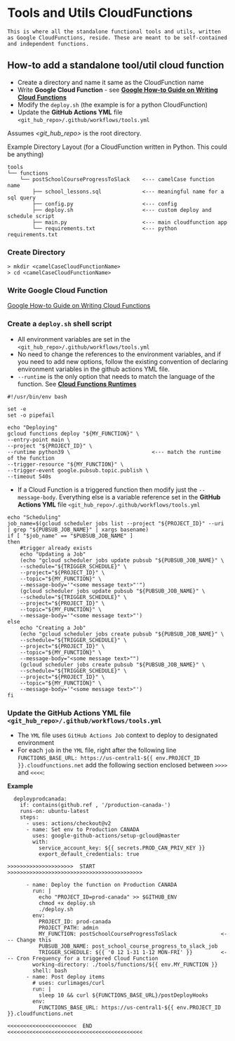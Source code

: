# Tools and Utils CloudFunctions
    This is where all the standalone functional tools and utils, written as Google CloudFunctions, reside. These are meant to be self-contained and independent functions.

## How-to add a standalone tool/util cloud function
- Create a directory and name it same as the CloudFunction name
- Write **Google Cloud Function** - see **[Google How-to Guide on Writing Cloud Functions](https://cloud.google.com/functions/docs/how-to)**
- Modify the `deploy.sh` (the example is for a python CloudFunction)
- Update the **GitHub Actions YML** file `<git_hub_repo>/.github/workflows/tools.yml`

Assumes *<git_hub_repo>* is the root directory.

Example Directory Layout 
(for a CloudFunction written in Python. This could be anything)
```
tools
└── functions
    └── postSchoolCourseProgressToSlack    <--- camelCase function name
        ├── school_lessons.sql             <--- meaningful name for a sql query
        ├── config.py                      <--- config
        ├── deploy.sh                      <--- custom deploy and schedule script
        ├── main.py                        <--- main cloudfunction app
        └── requirements.txt               <--- python requirements.txt
```



### Create Directory

    > mkdir <camelCaseCloudFunctionName>
    > cd <camelCaseCloudFunctionName>

### Write Google Cloud Function
[Google How-to Guide on Writing Cloud Functions](https://cloud.google.com/functions/docs/how-to)

### Create a `deploy.sh` shell script
- All environment variables are set in the `<git_hub_repo>/.github/workflows/tools.yml`
- No need to change the references to the environment variables, and if you need to add new options, follow the existing convention of declaring environment variables in the github actions YML file.
- `--runtime` is the only option that needs to match the language of the function. See **[Cloud Functions Runtimes](https://cloud.google.com/functions/docs/concepts/exec)**
```
#!/usr/bin/env bash

set -e
set -o pipefail

echo "Deploying"
gcloud functions deploy "${MY_FUNCTION}" \ 
--entry-point main \
--project "${PROJECT_ID}" \
--runtime python39 \                          <--- match the runtime of the function
--trigger-resource "${MY_FUNCTION}" \
--trigger-event google.pubsub.topic.publish \
--timeout 540s
```
- If a Cloud Function is a triggered function then modify just the `--message-body`. Everything else is a variable reference set in the **GitHub Actions YML** file `<git_hub_repo>/.github/workflows/tools.yml`
```
echo "Scheduling"
job_name=$(gcloud scheduler jobs list --project "${PROJECT_ID}" --uri | grep "${PUBSUB_JOB_NAME}" | xargs basename)
if [ "$job_name" == "$PUBSUB_JOB_NAME" ]
then
    #trigger already exists
    echo "Updating a Job"
    (echo "gcloud scheduler jobs update pubsub "${PUBSUB_JOB_NAME}" \
    --schedule="${TRIGGER_SCHEDULE}" \
    --project="${PROJECT_ID}" \
    --topic="${MY_FUNCTION}" \
    --message-body='"<some message text>"'")
    (gcloud scheduler jobs update pubsub "${PUBSUB_JOB_NAME}" \
    --schedule="${TRIGGER_SCHEDULE}" \
    --project="${PROJECT_ID}" \
    --topic="${MY_FUNCTION}" \
    --message-body='"<some message text>"')
else
    echo "Creating a Job"
    (echo "gcloud scheduler jobs create pubsub "${PUBSUB_JOB_NAME}" \
    --schedule="${TRIGGER_SCHEDULE}" \
    --project="${PROJECT_ID}" \
    --topic="${MY_FUNCTION}" \
    --message-body="<some message text>"")
    (gcloud scheduler jobs create pubsub "${PUBSUB_JOB_NAME}" \
    --schedule="${TRIGGER_SCHEDULE}" \
    --project="${PROJECT_ID}" \
    --topic="${MY_FUNCTION}" \
    --message-body='"<some message text>"')
fi
```
### Update the **GitHub Actions YML** file `<git_hub_repo>/.github/workflows/tools.yml`
- The `YML` file uses `GitHub Actions Job` context to deploy to designated environment
- For each `job` in the `YML` file, right after the following line `FUNCTIONS_BASE_URL: https://us-central1-${{ env.PROJECT_ID }}.cloudfunctions.net` add the following section enclosed between `>>>>` and `<<<<`:

**Example**
```
  deployprodcanada:                                    
    if: contains(github.ref , '/production-canada-')
    runs-on: ubuntu-latest
    steps:
      - uses: actions/checkout@v2
      - name: Set env to Production CANADA
        uses: google-github-actions/setup-gcloud@master
        with:
          service_account_key: ${{ secrets.PROD_CAN_PRIV_KEY }}
          export_default_credentials: true
```
`>>>>>>>>>>>>>>>>>>>>>  START  >>>>>>>>>>>>>>>>>>>>>>>>>>>>>>>>>>>>>>>>>>>`
```
      - name: Deploy the function on Production CANADA
        run: |
          echo "PROJECT_ID=prod-canada" >> $GITHUB_ENV
          chmod +x deploy.sh
          ./deploy.sh
        env:
          PROJECT_ID: prod-canada
          PROJECT_PATH: admin
          MY_FUNCTION: postSchoolCourseProgressToSlack              <--- Change this
          PUBSUB_JOB_NAME: post_school_course_progress_to_slack_job
          TRIGGER_SCHEDULE: ${{ '0 12 1-31 1-12 MON-FRI' }}         <--- Cron Frequency for a triggered Cloud Function
        working-directory: ./tools/functions/${{ env.MY_FUNCTION }}
        shell: bash
      - name: Post deploy items
        # uses: curlimages/curl
        run: |
          sleep 10 && curl ${FUNCTIONS_BASE_URL}/postDeployHooks
        env:
          FUNCTIONS_BASE_URL: https://us-central1-${{ env.PROJECT_ID }}.cloudfunctions.net
```
`<<<<<<<<<<<<<<<<<<<<<<  END  <<<<<<<<<<<<<<<<<<<<<<<<<<<<<<<<<<<<<<<<<<<`
